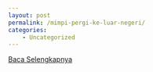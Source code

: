 ```yaml
---
layout: post
permalink: /mimpi-pergi-ke-luar-negeri/
categories:
    - Uncategorized
---
```


[Baca Selengkapnya](/07)